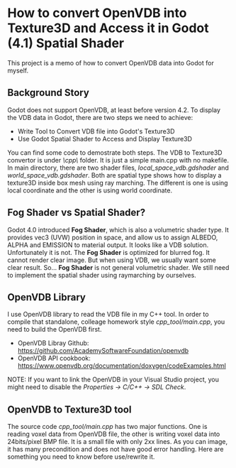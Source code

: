 # How to convert OpenVDB into Texture3D and Access it in Godot (4.1) Spatial Shader

This project is a memo of how to convert OpenVDB data into Godot for myself.

## Background Story

Godot does not support OpenVDB, at least before version 4.2. To display the VDB data in Godot, there are two steps we need to achieve:

* Write Tool to Convert VDB file into Godot's Texture3D
* Use Godot Spatial Shader to Access and Display Texture3D

You can find some code to demostrate both steps. The VDB to Texture3D convertor is under *\cpp\\* folder. It is just a simple main.cpp with no makefile. In main directory, there are two shader files, *local_space_vdb.gdshader* and *world_space_vdb.gdshader*. Both are spatial type shows how to display a texture3D inside box mesh using ray marching. The different is one is using local coordinate and the other is using world coordinate.

## Fog Shader vs Spatial Shader?

Godot 4.0 introduced **Fog Shader**, which is also a volumetric shader type. It provides vec3 (UVW) position in space, and allow us to assign ALBEDO, ALPHA and EMISSION to material output. It looks like a VDB solution. Unfortunately it is not. The **Fog Shader** is optimized for blurred fog. It cannot render clear image. But when using VDB, we usually want some clear result. So... **Fog Shader** is not general volumetric shader. We still need to implement the spatial shader using raymarching by ourselves. 

## OpenVDB Library

I use OpenVDB library to read the VDB file in my C++ tool. In order to compile that standalone, colleage homework style *cpp_tool/main.cpp*, you need to build the OpenVDB first. 

* OpenVDB Libray Github: https://github.com/AcademySoftwareFoundation/openvdb
* OpenVDB API cookbook: https://www.openvdb.org/documentation/doxygen/codeExamples.html

NOTE: If you want to link the OpenVDB in your Visual Studio project, you might need to disable the *Properties -> C/C++ -> SDL Check*.

## OpenVDB to Texture3D tool

The source code *cpp_tool/main.cpp* has two major functions. One is reading voxel data from OpenVDB file, the other is writing voxel data into 24bits/pixel BMP file. It is a small file with only 2xx lines. As you can image, it has many precondition and does not have good error handling. Here are something you need to know before use/rewrite it.


